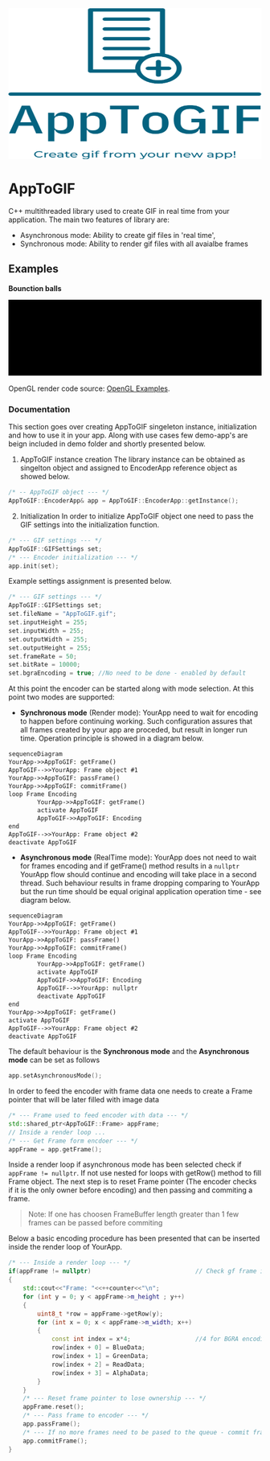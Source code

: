<img src="https://github.com/nowakkuba99/AppToGIF/blob/main/resources/apptogif-high-resolution-logo-color-on-transparent-background.svg" width="1000" height="300">


# AppToGIF
C++ multithreaded library used to create GIF in real time from your application.
The main two features of library are:
- Asynchronous mode: Ability to create gif files in 'real time',
- Synchronous mode:  Ability to render gif files with all avaialbe frames
 ## Examples
**Bounction balls**  
<p align="center">
<img src="https://github.com/nowakkuba99/AppToGIF/blob/main/resources/BouncingBalls.gif" >
</p>   

OpenGL render code source: [OpenGL Examples](https://cs.lmu.edu/~ray/notes/openglexamples/).
 ### Documentation
 This section goes over creating AppToGIF singeleton instance, initialization and how to use it in your app.
 Along with use cases few demo-app's are beign included in demo folder and shortly presented below.
 1. AppToGIF instance creation
 The library instance can be obtained as singelton object and assigned to EncoderApp reference object as showed below.
```c++
/* -- AppToGIF object --- */
AppToGIF::EncoderApp& app = AppToGIF::EncoderApp::getInstance();
```
2. Initialization
In order to initialize AppToGIF object one need to pass the GIF settings into the initialization function.
```c++
/* --- GIF settings --- */
AppToGIF::GIFSettings set;
/* --- Encoder initialization --- */
app.init(set);
```
Example settings assignment is presented below.
```c++
/* --- GIF settings --- */
AppToGIF::GIFSettings set;
set.fileName = "AppToGIF.gif";
set.inputHeight = 255;
set.inputWidth = 255;
set.outputWidth = 255;
set.outputHeight = 255;
set.frameRate = 50;
set.bitRate = 10000;
set.bgraEncoding = true; //No need to be done - enabled by default
```
At this point the encoder can be started along with mode selection. At this point two modes are supported:
- **Synchronous mode** (Render mode): YourApp need to wait for encoding to happen before continuing working.
Such configuration assures that all frames created by your app are proceded, but result in longer run time.
Operation principle is showed in a diagram below.
```mermaid
sequenceDiagram
YourApp->>AppToGIF: getFrame()
AppToGIF-->>YourApp: Frame object #1
YourApp->>AppToGIF: passFrame()
YourApp->>AppToGIF: commitFrame()
loop Frame Encoding
        YourApp->>AppToGIF: getFrame()
        activate AppToGIF
        AppToGIF->>AppToGIF: Encoding
end
AppToGIF-->>YourApp: Frame object #2
deactivate AppToGIF
```
- **Asynchronous mode** (RealTime mode): YourApp does not need to wait for frames encoding and if getFrame() method results
in a `nullptr` YourApp flow should continue and encoding will take place in a second thread. Such behaviour results in frame
dropping comparing to YourApp but the run time should be equal original application operation time - see diagram below.
```mermaid
sequenceDiagram
YourApp->>AppToGIF: getFrame()
AppToGIF-->>YourApp: Frame object #1
YourApp->>AppToGIF: passFrame()
YourApp->>AppToGIF: commitFrame()
loop Frame Encoding
        YourApp->>AppToGIF: getFrame()
        activate AppToGIF
        AppToGIF->>AppToGIF: Encoding
        AppToGIF-->>YourApp: nullptr
        deactivate AppToGIF
end
YourApp->>AppToGIF: getFrame()
activate AppToGIF
AppToGIF-->>YourApp: Frame object #2
deactivate AppToGIF
```
The default behaviour is the **Synchronous mode** and the **Asynchronous mode** can be set as follows
```c++
app.setAsynchronousMode();
```
In order to feed the encoder with frame data one needs to create a Frame pointer that will be later filled with image data
```c++
/* --- Frame used to feed encoder with data --- */
std::shared_ptr<AppToGIF::Frame> appFrame;
// Inside a render loop ...
/* --- Get Frame form encdoer --- */
appFrame = app.getFrame();
```
Inside a render loop if asynchronous mode has been selected check if `appFrame != nullptr`. If not use nested for loops with
getRow() method to fill Frame object. The next step is to reset Frame pointer (The encoder checks if it is the only owner before encoding) 
and then passing and commiting a frame.
>Note: If one has choosen FrameBuffer length greater than 1 few frames can be passed before commiting

Below a basic encoding procedure has been presented that can be inserted inside the render loop of YourApp.
```c++
/* --- Inside a render loop --- */
if(appFrame != nullptr)                             // Check gf frame is not nullptr - only in asynchronous mode
{
    std::cout<<"Frame: "<<++counter<<"\n";
    for (int y = 0; y < appFrame->m_height ; y++)
    {
        uint8_t *row = appFrame->getRow(y);
        for (int x = 0; x < appFrame->m_width; x++)
        {
            const int index = x*4;                  //4 for BGRA encoding
            row[index + 0] = BlueData;
            row[index + 1] = GreenData;
            row[index + 2] = ReadData;
            row[index + 3] = AlphaData;
        }
    }
    /* --- Reset frame pointer to lose ownership --- */
    appFrame.reset();
    /* --- Pass frame to encoder --- */
    app.passFrame();
    /* --- If no more frames need to be pased to the queue - commit frame --- */
    app.commitFrame();
}
```
